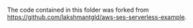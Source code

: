 The code contained in this folder was forked from https://github.com/lakshmantgld/aws-ses-serverless-example.
